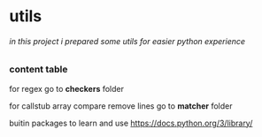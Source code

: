 # utils
###### in this project i prepared some utils for easier python experience

### content table

for regex go to **checkers** folder

for callstub array compare remove lines go to **matcher** folder

buitin packages to learn and use
https://docs.python.org/3/library/
